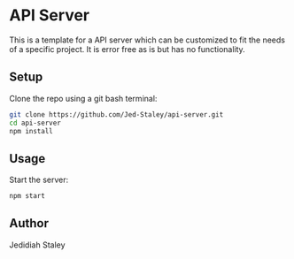 # API Server

This is a template for a API server which can be customized to fit the needs of a specific project. It is error free as is but has no functionality.

## Setup

Clone the repo using a git bash terminal:

```bash
git clone https://github.com/Jed-Staley/api-server.git
cd api-server
npm install
```

## Usage

Start the server:

```bash
npm start
```

## Author

Jedidiah Staley
